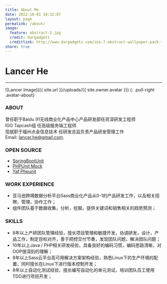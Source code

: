 ```yaml
---
title: About Me
date: 2022-10-01 10:32:07
layout: page
permalink: /about/
image:
  feature: abstract-5.jpg
  credit: dargadgetz
  creditlink: http://www.dargadgetz.com/ios-7-abstract-wallpaper-pack-for-iphone-5-and-ipod-touch-retina/
share: true
---
```

# Lancer He
------
![Lancer Image]({{ site.url }}/uploads/{{ site.owner.avatar }})
{: .pull-right .avatar-about}

### ABOUT
曾任职于Baidu 91无线商业化产品中心产品研发部任资深研发工程师  
IGG Tapcash组 任高级服务端工程师  
现就职于福州点金信息技术 任研发总监负责产品研发管理工作  
Email: lancer.he@gmail.com.

### OPEN SOURCE
* [SpringBootUnit](https://github.com/lancerhe/spring-boot-unit)
* [PHPUnit Mock](https://github.com/lancerhe/phpunit-mock)
* [Yaf Phpunit](https://github.com/lancerhe/yaf-phpunit)

### WORK EXPERIENCE
* 亚马逊跨境数据分析平台Sass商业化产品从0-1的产品研发工作，以及相关招聘，管理，协作工作；
* 组件团队基于数据收集，分析，挖掘，提供关键词和销售相关的趋势预测；

### SKILLS
* 8年以上产研团队管理经验，擅长项目管理和敏捷开发，协调研发，设计，产品工作，制定目标对齐，善于把控交付节奏，发现团队问题，解决团队问题；
* 10年以上Java / PHP相关研发经验，具备良好的编码习惯，编码思路清晰，对OOP很深刻的理解；
* 8年以上Sass云平台高可用解决方案架构经验，熟悉Linux下的生产环境的配置，同时擅长在Linux下进行版本控制开发；
* 8年以上自动化测试经验，擅长编写自动化的单元测试，培训团队员工使用TDD进行项目开发；
